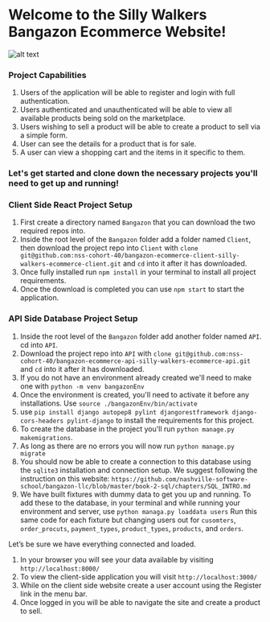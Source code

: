 # Welcome to the Silly Walkers Bangazon Ecommerce Website!
![alt text](https://www.bestfunnies.com/wp-content/uploads/2012/10/Funny-Shopping-01.jpg)

### Project Capabilities
1. Users of the application will be able to register and login with full authentication.
2. Users authenticated and unauthenticated will be able to view all available products being sold on the marketplace.
3. Users wishing to sell a product will be able to create a product to sell via a simple form.
4. User can see the details for a product that is for sale.
5. A user can view a shopping cart and the items in it specific to them.

### Let's get started and clone down the necessary projects you'll need to get up and running!

### Client Side React Project Setup
1. First create a directory named `Bangazon` that you can download the two required repos into.
2. Inside the root level of the `Bangazon` folder add a folder named `Client`, then download the project repo into `Client` with `clone git@github.com:nss-cohort-40/bangazon-ecommerce-client-silly-walkers-ecommerce-client.git` and `cd` into it after it has downloaded.
3. Once fully installed run `npm install` in your terminal to install all project requirements.
4. Once the download is completed you can use `npm start` to start the application.

### API Side Database Project Setup
1. Inside the root level of the `Bangazon` folder add another folder named `API`. cd into `API`. 
2. Download the project repo into `API` with `clone git@github.com:nss-cohort-40/bangazon-ecommerce-api-silly-walkers-ecommerce-api.git` and `cd` into it after it has downloaded.
3. If you do not have an environment already created we'll need to make one with `python -m venv bangazonEnv`
4. Once the environment is created, you'll need to activate it before any installations. Use `source ./bangazonEnv/bin/activate`
5. use `pip install django autopep8 pylint djangorestframework django-cors-headers pylint-django` to install the requirements for this project.
6. To create the database in the project you'll run `python manage.py makemigrations`.
7. As long as there are no errors you will now run `python manage.py migrate`
8. You should now be able to create a connection to this database using the `sqlite3` installation and connection setup. We suggest following the instruction on this website: `https://github.com/nashville-software-school/bangazon-llc/blob/master/book-2-sql/chapters/SQL_INTRO.md`
9. We have built fixtures with dummy data to get you up and running. To add these to the database, in your terminal and while running your environment and server, use `python managa.py loaddata users` Run this same code for each fixture but changing users out for `cusomters`, `order_procuts`, `payment_types`, `product_types`, `products`, and `orders`.

Let’s be sure we have everything connected and loaded. 
1. In your browser you will see your data available by visiting `http://localhost:8000/`
2. To view the client-side application you will visit `http://localhost:3000/`
3. While on the client side website create a user account using the Register link in the menu bar. 
4. Once logged in you will be able to navigate the site and create a product to sell.

